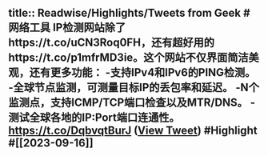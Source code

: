 title:: Readwise/Highlights/Tweets from Geek
#网络工具 IP检测网站除了https://t.co/uCN3Roq0FH，还有超好用的https://t.co/p1mfrMD3ie。这个网站不仅界面简洁美观，还有更多功能：
-支持IPv4和IPv6的PING检测。
-全球节点监测，可测量目标IP的丢包率和延迟。
-N个监测点，支持ICMP/TCP端口检查以及MTR/DNS。
-测试全球各地的IP:Port端口连通性。 https://t.co/DqbvqtBurJ ([View Tweet](https://twitter.com/geekbb/status/1702820590384714200)) #Highlight #[[2023-09-16]]
-